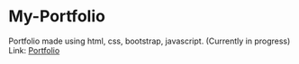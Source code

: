 # My-Portfolio
Portfolio made using html, css, bootstrap, javascript.
(Currently in progress)
Link: [Portfolio](https://ananya8226.github.io/My-Portfolio/)
